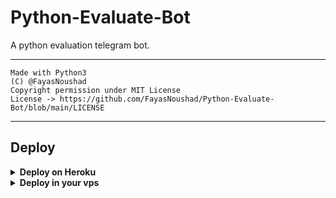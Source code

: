 # Python-Evaluate-Bot

A python evaluation telegram bot.

---

```
Made with Python3
(C) @FayasNoushad
Copyright permission under MIT License
License -> https://github.com/FayasNoushad/Python-Evaluate-Bot/blob/main/LICENSE
```

---

## Deploy 

<details>
  <summary><b>Deploy on Heroku</b></summary>

<p align="left">
  <a href="https://heroku.com/deploy?template=https://github.com/FayasNoushad/Python-Evaluate-Bot/tree/main">
     <img height="30px" src="https://img.shields.io/badge/Deploy%20To%20Heroku-blueviolet?style=for-the-badge&logo=heroku">
  </a>
</p>

</details>

<details>
  <summary><b>Deploy in your vps</b></summary>

```sh
git clone https://github.com/FayasNoushad/Python-Evaluate-Bot/tree/main
cd Python-Evaluate-Bot
pip3 install -r requirements.txt
# <Create Variables appropriately>
python3 main.py
```

</details>